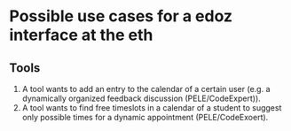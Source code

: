 # Possible use cases for a edoz interface at the eth

## Tools

1. A tool wants to add an entry to the calendar of a certain user (e.g. a dynamically organized feedback discussion (PELE/CodeExpert)).
2. A tool wants to  find free timeslots in a calendar of a student to suggest only possible times for a dynamic appointment (PELE/CodeExoert).



